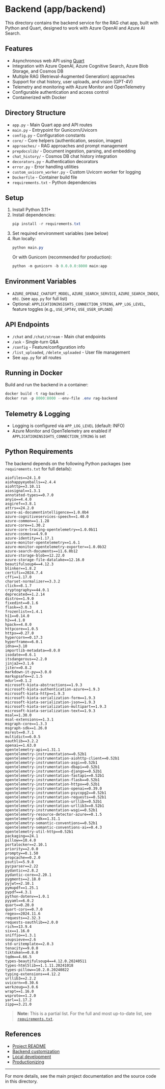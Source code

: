 # Backend (app/backend)

This directory contains the backend service for the RAG chat app, built with Python and Quart, designed to work with Azure OpenAI and Azure AI Search.

## Features
- Asynchronous web API using [Quart](https://quart.palletsprojects.com/)
- Integration with Azure OpenAI, Azure Cognitive Search, Azure Blob Storage, and Cosmos DB
- Multiple RAG (Retrieval-Augmented Generation) approaches
- Support for chat history, user uploads, and vision (GPT-4V)
- Telemetry and monitoring with Azure Monitor and OpenTelemetry
- Configurable authentication and access control
- Containerized with Docker

## Directory Structure
- `app.py` - Main Quart app and API routes
- `main.py` - Entrypoint for Gunicorn/Uvicorn
- `config.py` - Configuration constants
- `core/` - Core helpers (authentication, session, images)
- `approaches/` - RAG approaches and prompt management
- `prepdocslib/` - Document ingestion, parsing, and embedding
- `chat_history/` - Cosmos DB chat history integration
- `decorators.py` - Authentication decorators
- `error.py` - Error handling utilities
- `custom_uvicorn_worker.py` - Custom Uvicorn worker for logging
- `Dockerfile` - Container build file
- `requirements.txt` - Python dependencies

## Setup
1. Install Python 3.11+
2. Install dependencies:
   ```powershell
   pip install -r requirements.txt
   ```
3. Set required environment variables (see below)
4. Run locally:
   ```powershell
   python main.py
   ```
   Or with Gunicorn (recommended for production):
   ```powershell
   python -m gunicorn -b 0.0.0.0:8000 main:app
   ```

## Environment Variables
- `AZURE_OPENAI_CHATGPT_MODEL`, `AZURE_SEARCH_SERVICE`, `AZURE_SEARCH_INDEX`, etc. (see `app.py` for full list)
- Optional: `APPLICATIONINSIGHTS_CONNECTION_STRING`, `APP_LOG_LEVEL`, feature toggles (e.g., `USE_GPT4V`, `USE_USER_UPLOAD`)

## API Endpoints
- `/chat` and `/chat/stream` - Main chat endpoints
- `/ask` - Single-turn Q&A
- `/config` - Feature/configuration info
- `/list_uploaded`, `/delete_uploaded` - User file management
- See `app.py` for all routes

## Running in Docker
Build and run the backend in a container:
```powershell
docker build -t rag-backend .
docker run -p 8000:8000 --env-file .env rag-backend
```

## Telemetry & Logging
- Logging is configured via `APP_LOG_LEVEL` (default: INFO)
- Azure Monitor and OpenTelemetry are enabled if `APPLICATIONINSIGHTS_CONNECTION_STRING` is set

## Python Requirements

The backend depends on the following Python packages (see `requirements.txt` for full details):

```
aiofiles==24.1.0
aiohappyeyeballs==2.4.4
aiohttp==3.10.11
aiosignal==1.3.1
annotated-types==0.7.0
anyio==4.4.0
asgiref==3.8.1
attrs==24.2.0
azure-ai-documentintelligence==1.0.0b4
azure-cognitiveservices-speech==1.40.0
azure-common==1.1.28
azure-core==1.30.2
azure-core-tracing-opentelemetry==1.0.0b11
azure-cosmos==4.9.0
azure-identity==1.17.1
azure-monitor-opentelemetry==1.6.1
azure-monitor-opentelemetry-exporter==1.0.0b32
azure-search-documents==11.6.0b12
azure-storage-blob==12.22.0
azure-storage-file-datalake==12.16.0
beautifulsoup4==4.12.3
blinker==1.8.2
certifi==2024.7.4
cffi==1.17.0
charset-normalizer==3.3.2
click==8.1.7
cryptography==44.0.1
deprecated==1.2.14
distro==1.9.0
fixedint==0.1.6
flask==3.0.3
frozenlist==1.4.1
h11==0.14.0
h2==4.1.0
hpack==4.0.0
httpcore==1.0.5
httpx==0.27.0
hypercorn==0.17.3
hyperframe==6.0.1
idna==3.10
importlib-metadata==8.0.0
isodate==0.6.1
itsdangerous==2.2.0
jinja2==3.1.6
jiter==0.8.2
markdown-it-py==3.0.0
markupsafe==2.1.5
mdurl==0.1.2
microsoft-kiota-abstractions==1.9.3
microsoft-kiota-authentication-azure==1.9.3
microsoft-kiota-http==1.9.3
microsoft-kiota-serialization-form==1.9.3
microsoft-kiota-serialization-json==1.9.3
microsoft-kiota-serialization-multipart==1.9.3
microsoft-kiota-serialization-text==1.9.3
msal==1.30.0
msal-extensions==1.3.1
msgraph-core==1.3.3
msgraph-sdk==1.26.0
msrest==0.7.1
multidict==6.0.5
oauthlib==3.2.2
openai==1.63.0
opentelemetry-api==1.31.1
opentelemetry-instrumentation==0.52b1
opentelemetry-instrumentation-aiohttp-client==0.52b1
opentelemetry-instrumentation-asgi==0.52b1
opentelemetry-instrumentation-dbapi==0.52b1
opentelemetry-instrumentation-django==0.52b1
opentelemetry-instrumentation-fastapi==0.52b1
opentelemetry-instrumentation-flask==0.52b1
opentelemetry-instrumentation-httpx==0.52b1
opentelemetry-instrumentation-openai==0.39.0
opentelemetry-instrumentation-psycopg2==0.52b1
opentelemetry-instrumentation-requests==0.52b1
opentelemetry-instrumentation-urllib==0.52b1
opentelemetry-instrumentation-urllib3==0.52b1
opentelemetry-instrumentation-wsgi==0.52b1
opentelemetry-resource-detector-azure==0.1.5
opentelemetry-sdk==1.31.1
opentelemetry-semantic-conventions==0.52b1
opentelemetry-semantic-conventions-ai==0.4.3
opentelemetry-util-http==0.52b1
packaging==24.1
pillow==10.4.0
portalocker==2.10.1
priority==2.0.0
prompty==0.1.50
propcache==0.2.0
psutil==5.9.8
pycparser==2.22
pydantic==2.8.2
pydantic-core==2.20.1
pygments==2.18.0
pyjwt==2.10.1
pymupdf==1.25.1
pypdf==4.3.1
python-dotenv==1.0.1
pyyaml==6.0.2
quart==0.20.0
quart-cors==0.7.0
regex==2024.11.6
requests==2.32.3
requests-oauthlib==2.0.0
rich==13.9.4
six==1.16.0
sniffio==1.3.1
soupsieve==2.6
std-uritemplate==2.0.3
tenacity==9.0.0
tiktoken==0.8.0
tqdm==4.66.5
types-beautifulsoup4==4.12.0.20240511
types-html5lib==1.1.11.20241018
types-pillow==10.2.0.20240822
typing-extensions==4.12.2
urllib3==2.2.2
uvicorn==0.30.6
werkzeug==3.0.6
wrapt==1.16.0
wsproto==1.2.0
yarl==1.17.2
zipp==3.21.0
```

> **Note:** This is a partial list. For the full and most up-to-date list, see [`requirements.txt`](requirements.txt).

## References
- [Project README](../../README.md)
- [Backend customization](../../docs/customization.md)
- [Local development](../../docs/localdev.md)
- [Productionizing](../../docs/productionizing.md)

---
For more details, see the main project documentation and the source code in this directory.
